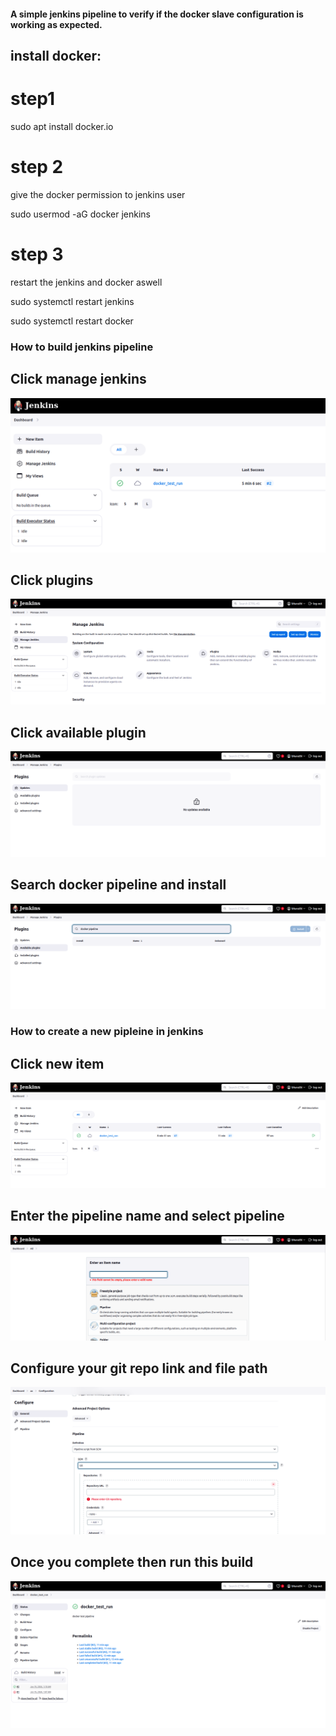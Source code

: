 #### A simple jenkins pipeline to verify if the docker slave configuration is working as expected.

## install docker:

# step1
sudo apt install docker.io

# step 2
give the docker permission to jenkins user 

sudo usermod -aG docker jenkins

# step 3
restart the jenkins and docker aswell

sudo systemctl restart jenkins

sudo systemctl restart docker

### How to build jenkins pipeline ###

## Click manage jenkins
![alt text](image.png)    

## Click plugins
![alt text](image-1.png)  

## Click available plugin
![alt text](image-2.png)  

## Search docker pipeline and install 
![alt text](image-3.png)  

### How to create a new pipleine in jenkins

## Click new item
![alt text](image-4.png)   

## Enter the pipeline name and select pipeline
![alt text](image-5.png)  

## Configure your git repo link and file path
![alt text](image-6.png)  

## Once you complete then run this build
![alt text](image-7.png)  